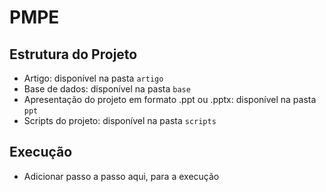 # PMPE

## Estrutura do Projeto

* Artigo: disponível na pasta `artigo`
* Base de dados: disponível na pasta `base`
* Apresentação do projeto em formato .ppt ou .pptx: disponível na pasta `ppt`
* Scripts do projeto: disponível na pasta `scripts`

## Execução

* Adicionar passo a passo aqui, para a execução